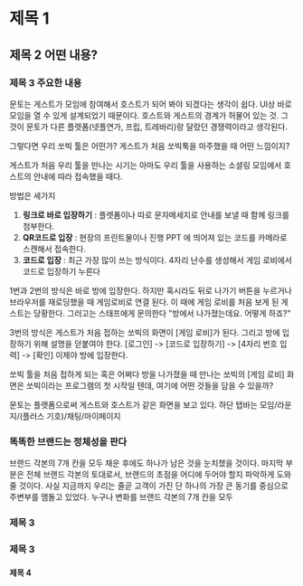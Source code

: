 # 제목 1

## 제목 2 어떤 내용?

### 제목 3 주요한 내용

문토는 게스트가 모임에 참여해서 호스트가 되어 봐야 되겠다는 생각이 쉽다.
UI상 바로 모임을 열 수 있게 설계되었기 때문이다.
호스트와 게스트의 경계가 허물어 있는 것. 그것이 문토가 다른 플렛폼(넷플연가, 프립, 트레바리)랑 달랐던 경쟁력이라고 생각된다. 

그렇다면 우리 쏘빅 툴은 어떤가?
게스트가 처음 쏘빅툭을 마주했을 때 어떤 느낌이지?

게스트가 처음 우리 툴을 만나는 시기는 아마도 우리 툴을 사용하는 소셜링 모임에서 호스트의 안내에 따라 접속했을 때다.

방법은 세가지

1. **링크로 바로 입장하기** : 플렛폼이나 따로 문자메세지로 안내를 보낼 때 함께 링크를 첨부한다.
2. **QR코드로 입장** : 현장의 프린트물이나 진행 PPT 에 띄어져 있는 코드를 카메라로 스캔해서 접속한다.
3. **코드로 입장** : 최근 가장 많이 쓰는 방식이다. 4자리 난수를 생성해서 게임 로비에서 코드로 입장하기 누른다

1번과 2번의 방식은 바로 방에 입장한다. 하지만 혹시라도 뒤로 나가기 버튼을 누르거나 브라우저를 재로딩했을 때 게임로비로 연결 된다. 이 때에 게임 로비를 처음 보게 된 게스트는 당황한다. 그러고는 스태프에게 문의한다 
"방에서 나가졌는데요. 어떻게 하죠?"

3번의 방식은 게스트가 처음 접하는 쏘빅의 화면이 [게임 로비]가 된다. 
그리고 방에 입장하기 위해 설명을 덛붙여야 한다. 
[로그인] -> [코드로 입장하기] -> [4자리 번호 입력] -> [확인] 이제야 방에 입장한다.


쏘빅 툴을 처음 접하게 되는 혹은 어쩌다 방을 나가졌을 때 만나는 쏘빅의 [게임 로비] 화면은 쏘빅이라는 프로그램의 첫 시작일 텐데, 여기에 어떤 것들을 담을 수 있을까?

문토는 플랫폼으로써 게스트와 호스트가 같은 화면을 보고 있다.
하단 탭바는 모임/라운지/(플러스 기호)/채팅/마이페이지








### 똑똑한 브랜드는 정체성을 판다
브랜드 각본의 7개 칸을 모두 채운 후에도 하나가 남은 것을 눈치챘을 것이다. 마지막 부분은 전체 브랜드 각본의 토대로서, 브랜드의 초점을 어디에 두어야 할지 파악하게 도와줄 것이다. 사실 지금까지 우리는 줄곧 고객이 가진 단 하나의 가장 큰 동기를 중심으로 주변부를 맴돌고 있었다. 누구나 변화를 브랜드 각본의 7개 칸을 모두

### 제목 3



### 제목 3

#### 제목 4



